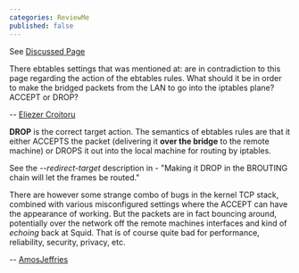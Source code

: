 ```yaml
---
categories: ReviewMe
published: false
---
```

See [Discussed
Page](/Features/Tproxy4)

There ebtables settings that was mentioned at:
[](http://wiki.squid-cache.org/ConfigExamples/Intercept/DebianWithRedirectorAndReporting?highlight=%28ebtables%29)
are in contradiction to this page regarding the action of the ebtables
rules. What should it be in order to make the bridged packets from the
LAN to go into the iptables plane? ACCEPT or DROP?

\-- [Eliezer
Croitoru](/Eliezer%20Croitoru)

**DROP** is the correct target action. The semantics of ebtables rules
are that it either ACCEPTS the packet (delivering it **over the bridge**
to the remote machine) or DROPS it out into the local machine for
routing by iptables.

See the *--redirect-target* description in
[](http://linux.die.net/man/8/ebtables) - "Making it DROP in the
BROUTING chain will let the frames be routed."

There are however some strange combo of bugs in the kernel TCP stack,
combined with various misconfigured settings where the ACCEPT can have
the appearance of working. But the packets are in fact bouncing around,
potentially over the network off the remote machines interfaces and kind
of *echoing* back at Squid. That is of course quite bad for performance,
reliability, security, privacy, etc.

\--
[AmosJeffries](/AmosJeffries)
